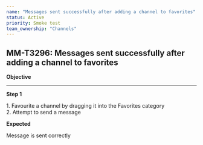 ```yaml
---
name: "Messages sent successfully after adding a channel to favorites"
status: Active
priority: Smoke test
team_ownership: "Channels"
---
```


## MM-T3296: Messages sent successfully after adding a channel to favorites

**Objective**

---

**Step 1**

1\. Favourite a channel by dragging it into the Favorites category\
2\. Attempt to send a message

**Expected**

Message is sent correctly
